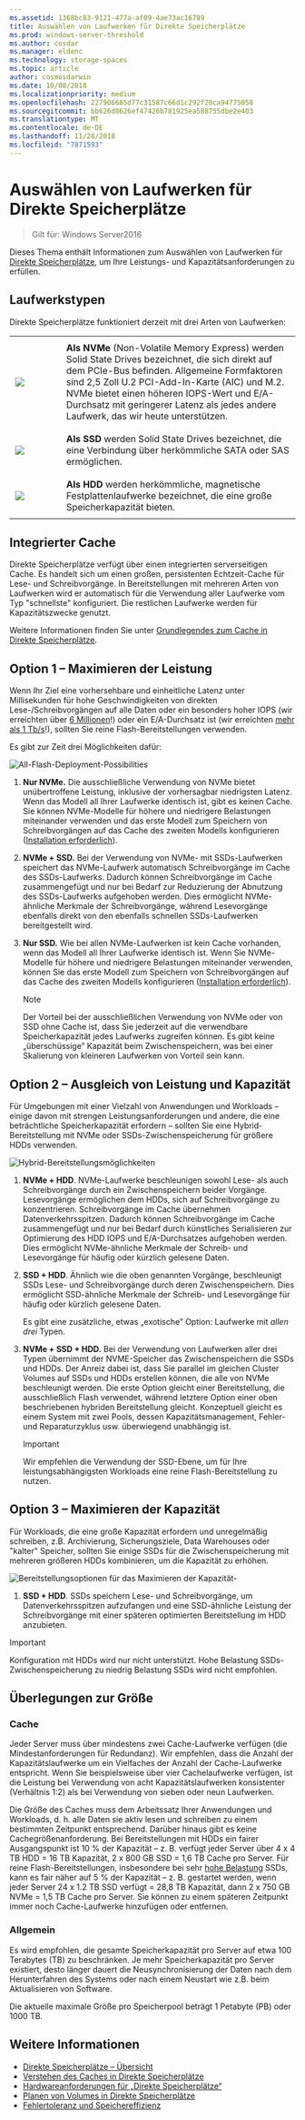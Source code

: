```yaml
---
ms.assetid: 1368bc83-9121-477a-af09-4ae73ac16789
title: Auswählen von Laufwerken für Direkte Speicherplätze
ms.prod: windows-server-threshold
ms.author: cosdar
ms.manager: eldenc
ms.technology: storage-spaces
ms.topic: article
author: cosmosdarwin
ms.date: 10/08/2018
ms.localizationpriority: medium
ms.openlocfilehash: 227906685d77c31587c66d1c292f20ca94775058
ms.sourcegitcommit: bb626d8626ef47426b781925ea588755dbe2e403
ms.translationtype: MT
ms.contentlocale: de-DE
ms.lasthandoff: 11/28/2018
ms.locfileid: "7871593"
---
```

# Auswählen von Laufwerken für Direkte Speicherplätze

>Gilt für: Windows Server2016

Dieses Thema enthält Informationen zum Auswählen von Laufwerken für [Direkte Speicherplätze](storage-spaces-direct-overview.md), um Ihre Leistungs- und Kapazitätsanforderungen zu erfüllen.

## Laufwerkstypen

Direkte Speicherplätze funktioniert derzeit mit drei Arten von Laufwerken:

<table>
    <tr style="border: 0;">
        <td style="padding: 10px; border: 0; width:70px">
            <img src="media/understand-the-cache/NVMe-100px.png">
        </td>
        <td style="padding: 10px; border: 0;" valign="middle">
            <b>Als NVMe</b> (Non-Volatile Memory Express) werden Solid State Drives bezeichnet, die sich direkt auf dem PCIe-Bus befinden. Allgemeine Formfaktoren sind 2,5 Zoll U.2 PCI-Add-In-Karte (AIC) und M.2. NVMe bietet einen höheren IOPS-Wert und E/A-Durchsatz mit geringerer Latenz als jedes andere Laufwerk, das wir heute unterstützen.
        </td>
    </tr>
    <tr style="border: 0;">
        <td style="padding: 10px; border: 0; width:70px" >
            <img src="media/understand-the-cache/SSD-100px.png">
        </td>
        <td style="padding: 10px; border: 0;" valign="middle">
            <b>Als SSD</b> werden Solid State Drives bezeichnet, die eine Verbindung über herkömmliche SATA oder SAS ermöglichen.
        </td>
    </tr>
    <tr style="border: 0;">
        <td style="padding: 10px; border: 0; width:70px">
            <img src="media/understand-the-cache/HDD-100px.png">
        </td>
        <td style="padding: 10px; border: 0;" valign="middle">
            <b>Als HDD</b> werden herkömmliche, magnetische Festplattenlaufwerke bezeichnet, die eine große Speicherkapazität bieten.
        </td>
    </tr>
</table>

## Integrierter Cache

Direkte Speicherplätze verfügt über einen integrierten serverseitigen Cache. Es handelt sich um einen großen, persistenten Echtzeit-Cache für Lese- und Schreibvorgänge. In Bereitstellungen mit mehreren Arten von Laufwerken wird er automatisch für die Verwendung aller Laufwerke vom Typ "schnellste" konfiguriert. Die restlichen Laufwerke werden für Kapazitätszwecke genutzt.

Weitere Informationen finden Sie unter [Grundlegendes zum Cache in Direkte Speicherplätze](understand-the-cache.md).

## Option 1 – Maximieren der Leistung

Wenn Ihr Ziel eine vorhersehbare und einheitliche Latenz unter Millisekunden für hohe Geschwindigkeiten von direkten Lese-/Schreibvorgängen auf alle Daten oder ein besonders hoher IOPS (wir erreichten über [6 Millionen](https://www.youtube.com/watch?v=0LviCzsudGY&t=28m)!) oder ein E/A-Durchsatz ist (wir erreichten [mehr als 1 Tb/s](https://www.youtube.com/watch?v=-LK2ViRGbWs&t=16m50s)!), sollten Sie reine Flash-Bereitstellungen verwenden.

Es gibt zur Zeit drei Möglichkeiten dafür:

![All-Flash-Deployment-Possibilities](media/choosing-drives-and-resiliency-types/All-Flash-Deployment-Possibilities.png)

1. **Nur NVMe.** Die ausschließliche Verwendung von NVMe bietet unübertroffene Leistung, inklusive der vorhersagbar niedrigsten Latenz. Wenn das Modell all Ihrer Laufwerke identisch ist, gibt es keinen Cache. Sie können NVMe-Modelle für höhere und niedrigere Belastungen miteinander verwenden und das erste Modell zum Speichern von Schreibvorgängen auf das Cache des zweiten Modells konfigurieren ([Installation erforderlich](understand-the-cache.md#manual)).

2. **NVMe + SSD.** Bei der Verwendung von NVMe- mit SSDs-Laufwerken speichert das NVMe-Laufwerk automatisch Schreibvorgänge im Cache des SSDs-Laufwerks. Dadurch können Schreibvorgänge im Cache zusammengefügt und nur bei Bedarf zur Reduzierung der Abnutzung des SSDs-Laufwerks aufgehoben werden. Dies ermöglicht NVMe-ähnliche Merkmale der Schreibvorgänge, während Lesevorgänge ebenfalls direkt von den ebenfalls schnellen SSDs-Laufwerken bereitgestellt wird.

3. **Nur SSD.** Wie bei allen NVMe-Laufwerken ist kein Cache vorhanden, wenn das Modell all Ihrer Laufwerke identisch ist. Wenn Sie NVMe-Modelle für höhere und niedrigere Belastungen miteinander verwenden, können Sie das erste Modell zum Speichern von Schreibvorgängen auf das Cache des zweiten Modells konfigurieren ([Installation erforderlich](understand-the-cache.md#manual)).

   >[!NOTE]
   > Der Vorteil bei der ausschließlichen Verwendung von NVMe oder von SSD ohne Cache ist, dass Sie jederzeit auf die verwendbare Speicherkapazität jedes Laufwerks zugreifen können. Es gibt keine „überschüssige” Kapazität beim Zwischenspeichern, was bei einer Skalierung von kleineren Laufwerken von Vorteil sein kann.

## Option 2 – Ausgleich von Leistung und Kapazität

Für Umgebungen mit einer Vielzahl von Anwendungen und Workloads – einige davon mit strengen Leistungsanforderungen und andere, die eine beträchtliche Speicherkapazität erfordern – sollten Sie eine Hybrid-Bereitstellung mit NVMe oder SSDs-Zwischenspeicherung für größere HDDs verwenden.

![Hybrid-Bereitstellungsmöglichkeiten](media/choosing-drives-and-resiliency-types/Hybrid-Deployment-Possibilities.png)

1. **NVMe + HDD**. NVMe-Laufwerke beschleunigen sowohl Lese- als auch Schreibvorgänge durch ein Zwischenspeichern beider Vorgänge. Lesevorgänge ermöglichen dem HDDs, sich auf Schreibvorgänge zu konzentrieren. Schreibvorgänge im Cache übernehmen Datenverkehrsspitzen. Dadurch können Schreibvorgänge im Cache zusammengefügt und nur bei Bedarf durch künstliches Serialisieren zur Optimierung des HDD IOPS und E/A-Durchsatzes aufgehoben werden. Dies ermöglicht NVMe-ähnliche Merkmale der Schreib- und Lesevorgänge für häufig oder kürzlich gelesene Daten.

2. **SSD + HDD**. Ähnlich wie die oben genannten Vorgänge, beschleunigt SSDs Lese- und Schreibvorgänge durch deren Zwischenspeichern. Dies ermöglicht SSD-ähnliche Merkmale der Schreib- und Lesevorgänge für häufig oder kürzlich gelesene Daten.

    Es gibt eine zusätzliche, etwas „exotische” Option: Laufwerke mit *allen drei* Typen.

3. **NVMe + SSD + HDD.** Bei der Verwendung von Laufwerken aller drei Typen übernimmt der NVME-Speicher das Zwischenspeichern die SSDs und HDDs. Der Anreiz dabei ist, dass Sie parallel im gleichen Cluster Volumes auf SSDs und HDDs erstellen können, die alle von NVMe beschleunigt werden. Die erste Option gleicht einer Bereitstellung, die ausschließlich Flash verwendet, während letztere Option einer oben beschriebenen hybriden Bereitstellung gleicht. Konzeptuell gleicht es einem System mit zwei Pools, dessen Kapazitätsmanagement, Fehler- und Reparaturzyklus usw. überwiegend unabhängig ist.

   >[!IMPORTANT]
   > Wir empfehlen die Verwendung der SSD-Ebene, um für Ihre leistungsabhängigsten Workloads eine reine Flash-Bereitstellung zu nutzen.

## Option 3 – Maximieren der Kapazität

Für Workloads, die eine große Kapazität erfordern und unregelmäßig schreiben, z.B. Archivierung, Sicherungsziele, Data Warehouses oder "kalter" Speicher, sollten Sie einige SSDs für die Zwischenspeicherung mit mehreren größeren HDDs kombinieren, um die Kapazität zu erhöhen.

![Bereitstellungsoptionen für das Maximieren der Kapazität-](media/choosing-drives-and-resiliency-types/maximizing-capacity.png)

1. **SSD + HDD**. SSDs speichern Lese- und Schreibvorgänge, um Datenverkehrsspitzen aufzufangen und eine SSD-ähnliche Leistung der Schreibvorgänge mit einer späteren optimierten Bereitstellung im HDD anzubieten.

>[!IMPORTANT]
>Konfiguration mit HDDs wird nur nicht unterstützt. Hohe Belastung SSDs-Zwischenspeicherung zu niedrig Belastung SSDs wird nicht empfohlen.

## Überlegungen zur Größe

### Cache

Jeder Server muss über mindestens zwei Cache-Laufwerke verfügen (die Mindestanforderungen für Redundanz). Wir empfehlen, dass die Anzahl der Kapazitätslaufwerke um ein Vielfaches der Anzahl der Cache-Laufwerke entspricht. Wenn Sie beispielsweise über vier Cachelaufwerke verfügen, ist die Leistung bei Verwendung von acht Kapazitätslaufwerken konsistenter (Verhältnis 1:2) als bei Verwendung von sieben oder neun Laufwerken.

Die Größe des Caches muss dem Arbeitssatz Ihrer Anwendungen und Workloads, d. h. alle Daten sie aktiv lesen und schreiben zu einem bestimmten Zeitpunkt entsprechend. Darüber hinaus gibt es keine Cachegrößenanforderung. Bei Bereitstellungen mit HDDs ein fairer Ausgangspunkt ist 10 % der Kapazität – z. B. verfügt jeder Server über 4 x 4 TB HDD = 16 TB Kapazität, 2 x 800 GB SSD = 1,6 TB Cache pro Server. Für reine Flash-Bereitstellungen, insbesondere bei sehr [hohe Belastung](https://blogs.technet.microsoft.com/filecab/2017/08/11/understanding-dwpd-tbw/) SSDs, kann es fair näher auf 5 % der Kapazität – z. B. gestartet werden, wenn jeder Server 24 x 1.2 TB SSD verfügt = 28,8 TB Kapazität, dann 2 x 750 GB NVMe = 1,5 TB Cache pro Server. Sie können zu einem späteren Zeitpunkt immer noch Cache-Laufwerke hinzufügen oder entfernen.

### Allgemein

Es wird empfohlen, die gesamte Speicherkapazität pro Server auf etwa 100 Terabytes (TB) zu beschränken. Je mehr Speicherkapazität pro Server existiert, desto länger dauert die Neusynchronisierung der Daten nach dem Herunterfahren des Systems oder nach einem Neustart wie z.B. beim Aktualisieren von Software.

Die aktuelle maximale Größe pro Speicherpool beträgt 1 Petabyte (PB) oder 1000 TB.

## Weitere Informationen

- [Direkte Speicherplätze – Übersicht](storage-spaces-direct-overview.md)
- [Verstehen des Caches in Direkte Speicherplätze](understand-the-cache.md)
- [Hardwareanforderungen für „Direkte Speicherplätze“](storage-spaces-direct-hardware-requirements.md)
- [Planen von Volumes in Direkte Speicherplätze](plan-volumes.md)
- [Fehlertoleranz und Speichereffizienz](storage-spaces-fault-tolerance.md)
